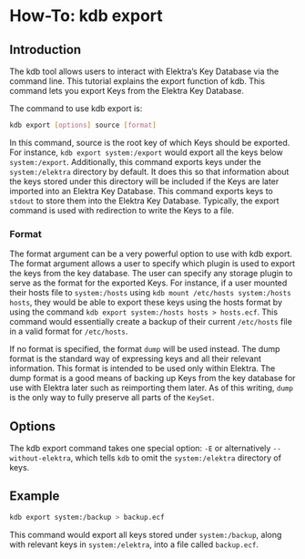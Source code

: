 # How-To: kdb export

## Introduction

The kdb tool allows users to interact with Elektra’s Key Database via the command line.
This tutorial explains the export function of kdb. This command lets you export Keys from
the Elektra Key Database.

The command to use kdb export is:

```sh
kdb export [options] source [format]
```

In this command, source is the root key of which Keys should be exported. For
instance, `kdb export system:/export` would export all the keys below
`system:/export`. Additionally, this command exports keys under the `system:/elektra`
directory by default. It does this so that information about the keys stored under
this directory will be included if the Keys are later imported into an Elektra Key
Database. This command exports keys to `stdout` to store them into the Elektra
Key Database. Typically, the export command is used with redirection to write the
Keys to a file.

### Format

The format argument can be a very powerful option to use with kdb export.
The format argument allows a user to specify which plugin is used to export the
keys from the key database. The user can specify any storage plugin to serve as the
format for the exported Keys. For instance, if a user mounted their hosts file to `system:/hosts`
using `kdb mount /etc/hosts system:/hosts hosts`, they would be able to export these keys using
the hosts format by using the command `kdb export system:/hosts hosts > hosts.ecf`.
This command would essentially create a backup of their current `/etc/hosts` file in a valid format
for `/etc/hosts`.

If no format is specified, the format `dump` will be used instead. The dump format is the standard way
of expressing keys and all their relevant information. This format is intended to be used only within Elektra.
The dump format is a good means of backing up Keys from the key database for use with Elektra later
such as reimporting them later. As of this writing, `dump` is the only way to fully preserve all parts of the
`KeySet`.

## Options

The kdb export command takes one special option: `-E` or alternatively `--without-elektra`, which tells `kdb` to omit the `system:/elektra` directory of keys.

## Example

```sh
kdb export system:/backup > backup.ecf
```

This command would export all keys stored under `system:/backup`, along with relevant keys in `system:/elektra`, into a file called `backup.ecf`.
